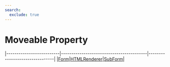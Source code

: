 ```yaml
---
search:
  exclude: true
---
```


<h1 class="heading"><span class="name">Moveable Property</span></h1>

|--------------------------|------------------------------------------|--------------------------------|
|[Form](../objects/form.md)|[HTMLRenderer](../objects/htmlrenderer.md)|[SubForm](../objects/subform.md)|
